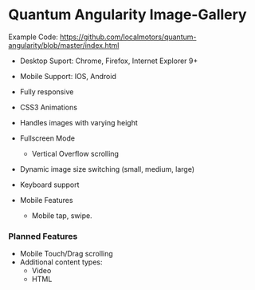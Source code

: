 Quantum Angularity Image-Gallery
===========
  Example Code: https://github.com/localmotors/quantum-angularity/blob/master/index.html
  
  - Desktop Suport: Chrome, Firefox, Internet Explorer 9+
  - Mobile Support: IOS, Android

  - Fully responsive
  - CSS3 Animations
  - Handles images with varying height

  - Fullscreen Mode
     - Vertical Overflow scrolling

  - Dynamic image size switching (small, medium, large)
  - Keyboard support

  - Mobile Features
     - Mobile tap, swipe.


  ### Planned Features

  - Mobile Touch/Drag scrolling
  - Additional content types:
     - Video
     - HTML

